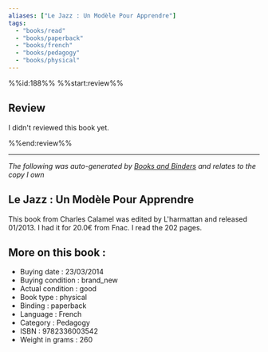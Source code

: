 ```yaml
---
aliases: ["Le Jazz : Un Modèle Pour Apprendre"] 
tags: 
  - "books/read" 
  - "books/paperback" 
  - "books/french"
  - "books/pedagogy"
  - "books/physical"
---
```

%%id:188%%
%%start:review%%
## Review
I didn't reviewed this book yet. 

%%end:review%%

---
_The following was auto-generated by [Books and Binders](Books%20and%20Binders.md) and relates to the copy I own_
## Le Jazz : Un Modèle Pour Apprendre
This book from Charles Calamel was edited by L'harmattan and released 01/2013. I had it for 20.0€ from Fnac. I read the 202 pages.

## More on this book :
- Buying date : 23/03/2014
- Buying condition : brand_new
- Actual condition : good
- Book type : physical
- Binding : paperback
- Language : French
- Category : Pedagogy
- ISBN : 9782336003542
- Weight in grams : 260
